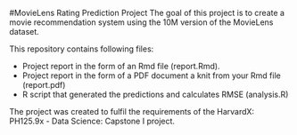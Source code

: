 #MovieLens Rating Prediction Project
The goal of this project is to create a movie recommendation system using the 10M version of the MovieLens dataset.

This repository contains following files:

- Project report in the form of an Rmd file (report.Rmd).
- Project report in the form of a PDF document a knit from your Rmd file (report.pdf)
- R script that generated the predictions and calculates RMSE (analysis.R)

The project was created to fulfil the requirements of the HarvardX: PH125.9x - Data Science: Capstone I project.
